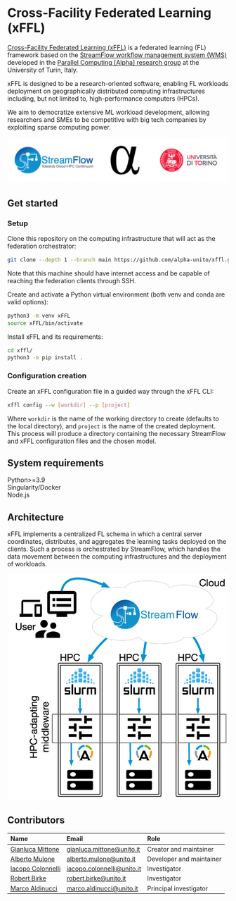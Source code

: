 # Cross-Facility Federated Learning (xFFL)

[Cross-Facility Federated Learning (xFFL)](https://hpc4ai.unito.it/hpc-federation/) is a federated learning (FL) framework based on the [StreamFlow workflow management system (WMS)](https://streamflow.di.unito.it) developed in the [Parallel Computing \[Alpha\] research group](https://alpha.di.unito.it) at the University of Turin, Italy.

xFFL is designed to be a research-oriented software, enabling FL workloads deployment on geographically distributed computing infrastructures including, but not limited to, high-performance computers (HPCs).

We aim to democratize extensive ML workload development, allowing researchers and SMEs to be competitive with big tech companies by exploiting sparse computing power.

![University of Turin logo](figures/logos.png)



## Get started

### Setup
Clone this repository on the computing infrastructure that will act as the federation orchestrator:
```bash
git clone --depth 1 --branch main https://github.com/alpha-unito/xffl.git
```
Note that this machine should have internet access and be capable of reaching the federation clients through SSH.

Create and activate a Python virtual environment (both venv and conda are valid options):
```bash
python3 -m venv xFFL
source xFFL/bin/activate
```

Install xFFL and its requirements:
```bash
cd xffl/
python3 -m pip install .
```

### Configuration creation
Create an xFFL configuration file in a guided way through the xFFL CLI:
```bash
xffl config --w [workdir] --p [project]
```
Where `workdir` is the name of the working directory to create (defaults to the local directory), and `project` is the name of the created deployment.
This process will produce a directory containing the necessary StreamFlow and xFFL configuration files and the chosen model.



## System requirements

Python>=3.9  
Singularity/Docker  
Node.js


## Architecture

xFFL implements a centralized FL schema in which a central server coordinates, distributes, and aggregates the learning tasks deployed on the clients. Such a process is orchestrated by StreamFlow, which handles the data movement between the computing infrastructures and the deployment of workloads.

![xFFL](figures/xffl.png)



## Contributors

| Name                                                               | Email                        | Role                     |
|:-------------------------------------------------------------------|:-----------------------------|:-------------------------|
| [Gianluca Mittone](https://alpha.di.unito.it/gianluca-mittone/)    | <gianluca.mittone@unito.it>  | Creator and maintainer   |
| [Alberto Mulone](https://alpha.di.unito.it/alberto-mulone/)        | <alberto.mulone@unito.it>    | Developer and maintainer |  
| [Iacopo Colonnelli](https://alpha.di.unito.it/iacopo-colonnelli/)  | <iacopo.colonnelli@unito.it> | Investigator             | 
| [Robert Birke](https://alpha.di.unito.it/robert-rene-maria-birke/) | <robert.birke@unito.it>      | Investigator             |   
| [Marco Aldinucci](https://alpha.di.unito.it/marco-aldinucci/)      | <marco.aldinucci@unito.it>   | Principal investigator   |
